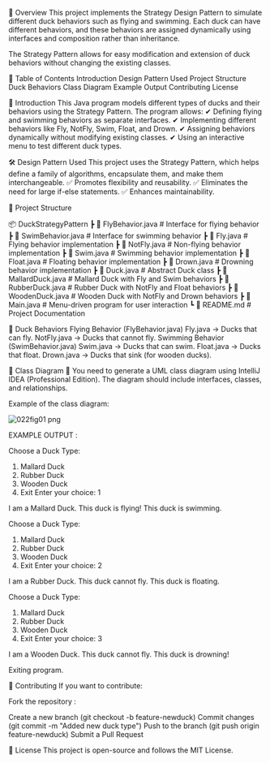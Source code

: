 📌 Overview
This project implements the Strategy Design Pattern to simulate different duck behaviors such as flying and swimming. Each duck can have different behaviors, and these behaviors are assigned dynamically using interfaces and composition rather than inheritance.

The Strategy Pattern allows for easy modification and extension of duck behaviors without changing the existing classes.

📜 Table of Contents
Introduction
Design Pattern Used
Project Structure
Duck Behaviors
Class Diagram
Example Output
Contributing
License

📖 Introduction
This Java program models different types of ducks and their behaviors using the Strategy Pattern. The program allows:
✔ Defining flying and swimming behaviors as separate interfaces.
✔ Implementing different behaviors like Fly, NotFly, Swim, Float, and Drown.
✔ Assigning behaviors dynamically without modifying existing classes.
✔ Using an interactive menu to test different duck types.

🛠 Design Pattern Used
This project uses the Strategy Pattern, which helps define a family of algorithms, encapsulate them, and make them interchangeable.
✅ Promotes flexibility and reusability.
✅ Eliminates the need for large if-else statements.
✅ Enhances maintainability.

📂 Project Structure

  📦 DuckStrategyPattern
 ┣ 📜 FlyBehavior.java         # Interface for flying behavior
 ┣ 📜 SwimBehavior.java        # Interface for swimming behavior
 ┣ 📜 Fly.java                 # Flying behavior implementation
 ┣ 📜 NotFly.java              # Non-flying behavior implementation
 ┣ 📜 Swim.java                # Swimming behavior implementation
 ┣ 📜 Float.java               # Floating behavior implementation
 ┣ 📜 Drown.java               # Drowning behavior implementation
 ┣ 📜 Duck.java                # Abstract Duck class
 ┣ 📜 MallardDuck.java         # Mallard Duck with Fly and Swim behaviors
 ┣ 📜 RubberDuck.java          # Rubber Duck with NotFly and Float behaviors
 ┣ 📜 WoodenDuck.java          # Wooden Duck with NotFly and Drown behaviors
 ┣ 📜 Main.java                # Menu-driven program for user interaction
 ┗ 📜 README.md                # Project Documentation

🦆 Duck Behaviors
Flying Behavior (FlyBehavior.java)
Fly.java → Ducks that can fly.
NotFly.java → Ducks that cannot fly.
Swimming Behavior (SwimBehavior.java)
Swim.java → Ducks that can swim.
Float.java → Ducks that float.
Drown.java → Ducks that sink (for wooden ducks).

📌 Class Diagram
📌 You need to generate a UML class diagram using IntelliJ IDEA (Professional Edition).
The diagram should include interfaces, classes, and relationships.

Example of the class diagram:

![022fig01 png](https://github.com/user-attachments/assets/95c169cd-070d-4f2b-a5a7-6008ae2fea9c)

EXAMPLE OUTPUT :

   Choose a Duck Type:
   1. Mallard Duck
   2. Rubber Duck
   3. Wooden Duck
   4. Exit
   Enter your choice: 1

   I am a Mallard Duck.
   This duck is flying!
   This duck is swimming.

   Choose a Duck Type:
   1. Mallard Duck
   2. Rubber Duck
   3. Wooden Duck
   4. Exit
   Enter your choice: 2

   I am a Rubber Duck.
   This duck cannot fly.
   This duck is floating.
   
   Choose a Duck Type:
   1. Mallard Duck
   2. Rubber Duck
   3. Wooden Duck
   4. Exit 
   Enter your choice: 3

   I am a Wooden Duck.
   This duck cannot fly.
   This duck is drowning!

   Exiting program.

🤝 Contributing
If you want to contribute:

Fork the repository :

Create a new branch (git checkout -b feature-newduck)
Commit changes (git commit -m "Added new duck type")
Push to the branch (git push origin feature-newduck)
Submit a Pull Request

📜 License
This project is open-source and follows the MIT License.

